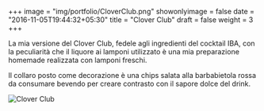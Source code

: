 +++
image = "img/portfolio/CloverClub.png"
showonlyimage = false
date = "2016-11-05T19:44:32+05:30"
title = "Clover Club"
draft = false
weight = 3
+++

La mia versione del Clover Club, fedele agli ingredienti del cocktail IBA, con la peculiarità che il liquore ai lamponi utilizzato è una mia preparazione homemade realizzata con lamponi freschi. 
<!--more-->

Il collaro posto come decorazione è una chips salata alla barbabietola rossa da consumare bevendo per creare contrasto con il sapore dolce del drink.

![Clover Club][1]

[1]: /img/portfolio/CloverClub.png